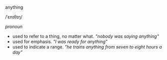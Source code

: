 anything

/ˈɛnɪθɪŋ/

*pronoun*

- used to refer to a thing, no matter what. *"nobody was saying anything"*
- used for emphasis. *"I was ready for anything"*
- used to indicate a range. *"he trains anything from seven to eight hours a day"*
